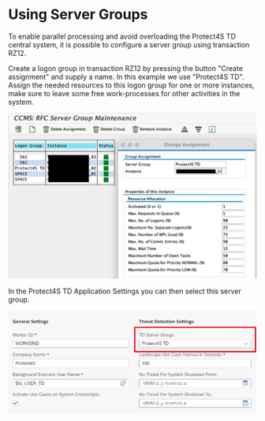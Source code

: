 # Using Server Groups

To enable parallel processing and avoid overloading the Protect4S TD central system, it is possible to configure a server group using transaction RZ12.

Create a logon group in transaction RZ12 by pressing the button "Create assignment" and supply a name. In this example we use "Protect4S TD". Assign the needed resources to this logon group for one or more instances, make sure to leave some free work-processes for other activities in the system.

![RZ12 Creating a Server group](<../../.gitbook/assets/image (35).png>)

In the Protect4S TD Application Settings you can then select this server group.

![](<../../.gitbook/assets/image (76).png>)
